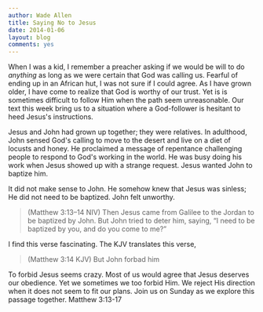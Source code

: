 ```yaml
---
author: Wade Allen
title: Saying No to Jesus
date: 2014-01-06
layout: blog
comments: yes
---
```

 
When I was a kid, I remember a preacher asking if we would be will to do *anything* as long as we were certain that God was calling us. Fearful of ending up in an African hut, I was not sure if I could agree. As I have grown older, I have come to realize that God is worthy of our trust. Yet is is sometimes difficult to follow Him when the path seem unreasonable. Our text this week bring us to a situation where a God-follower is hesitant to heed Jesus's instructions.

Jesus and John had grown up together; they were relatives. In adulthood, John sensed God's calling to move to the desert and live on a diet of locusts and honey. He proclaimed a message of repentance challenging people to respond to God's working in the world. He was busy doing his work when Jesus showed up with a strange request. Jesus wanted John to baptize him. 

It did not make sense to John. He somehow knew that Jesus was sinless; He did not need to be baptized. John felt unworthy.

>(Matthew 3:13–14 NIV) Then Jesus came from Galilee to the Jordan to be baptized by John. But John tried to deter him, saying, “I need to be baptized by you, and do you come to me?”

I find this verse fascinating. The KJV translates this verse,

>(Matthew 3:14 KJV) But John forbad him

To forbid Jesus seems crazy. Most of us would agree that Jesus deserves our obedience. Yet we sometimes we too forbid Him. We reject His direction when it does not seem to fit our plans. Join us on Sunday as we explore this passage together. Matthew 3:13-17


